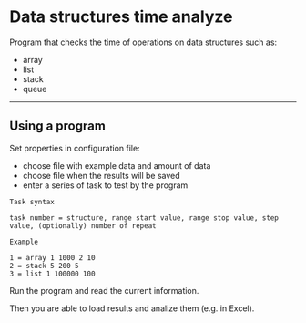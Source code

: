 # Data structures time analyze
Program that checks the time of operations on data structures such as:

- array
- list
- stack
- queue

---

## Using a program

Set properties in configuration file:

- choose file with example data and amount of data
- choose file when the results will be saved
- enter a series of task to test by the program
```
Task syntax

task number = structure, range start value, range stop value, step value, (optionally) number of repeat

Example

1 = array 1 1000 2 10
2 = stack 5 200 5
3 = list 1 100000 100

```
Run the program and read the current information.

Then you are able to load results and analize them (e.g. in Excel).

